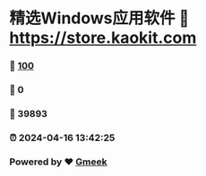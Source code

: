 # 精选Windows应用软件 :link: https://store.kaokit.com 
### :page_facing_up: [100](https://store.kaokit.com/tag.html) 
### :speech_balloon: 0 
### :hibiscus: 39893 
### :alarm_clock: 2024-04-16 13:42:25 
### Powered by :heart: [Gmeek](https://github.com/Meekdai/Gmeek)
